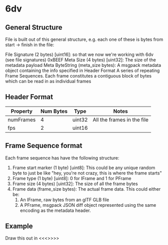 # 6dv

## General Structure
File is built out of this general structure, e.g. each one of these is bytes from start -> finish in the file:

File Signature (2 bytes) [uint16]: so that we now we're working with 6dv (see file signatures) 0xBEEF
Meta Size (4 bytes) [uint32]: The size of the metadata payload
Meta ByteString (meta_size bytes): A msgpack metadata object containing the info specified in Header Format
A series of repeating Frame Sequences. Each frame constitutes a contiguous block of bytes which can be read in as individual frames

## Header Format

| Property  | Num Bytes | Type | Notes |
| ------------- | ------------- | -------------| -------------|
| numFrames  | 4  | uint32 | All the frames in the file |
| fps  | 2  | uint16 | |




## Frame Sequence format
Each frame sequence has have the following structure:

1. Frame start marker (1 byte) [uint8]: This could be any unique random byte to just be like "hey, you're not crazy, this is where the frame starts"
1. Frame type (1 byte) [uint8]: 0 for IFrame and 1 for PFrame
1. Frame size (4 bytes) [uint32]: The size of all the frame bytes
1. Frame data (frame_size bytes): The actual frame data. This could either be:
    1. An IFrame, raw bytes from an glTF GLB file
    1. A PFrame, msgpack JSON diff object represented using the same encoding as the metadata header.

## Example

Draw this out in <<<<Fill this in>>>>>


